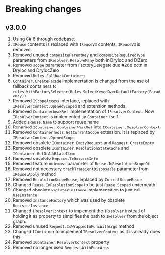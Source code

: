 # Breaking changes

## v3.0.0

1. Using C# 6 through codebase.
2. `IReuse` contents is replaced with `IReuseV3` contents, `IReuseV3` is removed.
3. Removed unused `compositeParentKey` and `compositeRequiredType` parameters from `IResolver.ResolveMany` both in DryIoc and DIZero
4. Removed `scope` parameter from FactoryDelegate due #288 both in DryIoc and DryIocZero
5. Removed `Rules.FallbackContainers`
6. `Container.CreateFacade` implementation is changed from the use of fallback containers to 
`rules.WithFactorySelector(Rules.SelectKeyedOverDefaultFactory(FacadeKey))`
7. Removed `IScopeAccess` interface, replaced with `IResolverContext.OpenedScoped` and extension methods.
8. Removed `ContainerWeakRef` implementation of `IResolverContext`. Now `IResolverContext` is implemented by `Container` itself.
9. Added `IReuse.Name` to support reuse name
10. Renamed `IContainer.ContainerWeakRef` into `IContainer.ResolverContext`
11. Removed `ContainerTools.GetCurrentScope` extension. It is replaced by `IResolverContext.OpenedScope`
12. Removed obsolete `IContainer.EmptyRequest` and `Request.CreateEmpty`
13. Removed obsolete `IContainer.ResolutionStateCache` and `IContainer.GetOrAddStateItem`
14. Removed obsolete `Request.ToRequestInfo`
15. Removed feature `outemost` parameter of `Reuse.InResolutionScopeOf`
16. Removed not necessary `trackTransientDisposable` parameter from `IReuse.Apply` method
17. Removed `ResolutionScopeReuse`, replaced by `CurrentScopeReuse`
18. Changed `Reuse.InResolutionScope` to be just `Reuse.Scoped` underneath
19. Changed obsolete `RegisterInstance` implementation to just call `UseInstance`
20. Removed `InstanceFactory` which was used by obsolete `RegisterInstance`
21. Changed `IResolverContext` to implement the `IResolver` instead of holding it as property
to simplifies the path to `IResolver` from the object graph.
22. Removed unused `Request.IsWrappedInFuncWithArgs` method
23. Changed `IContainer` to implement `IResolverContext` as it is already does this
24. Removed `IContainer.ResolverContext` property
25. Removed no longer used `Request.WithFuncArgs`
